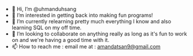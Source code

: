 - 👋 Hi, I’m @uhmanduhsang
- 👀 I’m interested in getting back into making fun programs!
- 🌱 I’m currently relearning pretty much everything I know and also learning SQL on my off time.
- 💞️ I’m looking to collaborate on anything really as long as it's fun to work on and we're having a good time with it.
- 📫 How to reach me : email me at : amandatsan9@gmail.com

<!---
uhmanduhsang/uhmanduhsang is a ✨ special ✨ repository because its `README.md` (this file) appears on your GitHub profile.
You can click the Preview link to take a look at your changes.
--->
